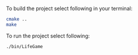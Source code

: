 To build the project select following in your terminal:
```bash
cmake ..
make
```

To run the project select following:
```bash
./bin/LifeGame
```

